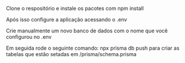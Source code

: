 Clone o respositório e instale os pacotes com npm install

Após isso configure a aplicação acessando o .env

Crie manualmente um novo banco de dados com o nome que você configurou no .env

Em seguida rode o seguinte comando: npx prisma db push para criar as tabelas que estão setadas em /prisma/schema.prisma




